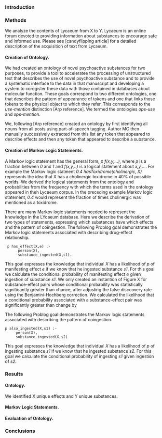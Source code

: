 ### Introduction 


### Methods

  We analyze the contents of Lycaeum from X to Y. Lycaeum is an online forum devoted to providing information about substances to encourage safe and informed use. Please see [candyflipping article] for a detailed description of the acquisition of text from Lycaeum. 
    
#### Creation of Ontology.

  We had created an ontology of novel psychoactive substances for two purposes, to provide a tool to acceleratee the processing of unstructured text that describes the use of novel psychoactive substance and to provide a systematic interface to the data in that manuscript and developing a system to coregister these data with those contained in databases about molecular function. These goals correspond to two different ontologies, one that describes the pattern of appearance of tokens and one that links those tokens to the physical object to which they refer. This corresponds to the _use-mention_ distinction [Arp reference]. We termed the ontologies _ops-use_ and _ops-mention_.
  
  We, following [Arp reference] created an ontology by first identifying all nouns from all posts using part-of-speech tagging. Author MC then manually successively extracted from this list any token that appeared to describe effects and then any token that appeared to describe a substance.    


#### Creation of Markov Logic Statements.

   A Markov logic statement has the general form, _p f(x,y,...)_, where _p_ is a fraction between _0_ and _1_ and _f(x,y,..)_ is a logical statement about _x,y,..._. For example the Markov logic statment _0.4 hasToxidrome(cholinergic, X)_ represents the idea that X has a cholinergic toxidrome in 40% of possible worlds. We derived the logical statements from the ontology and probabilities from the frequency with which the terms used in the ontology appeared in theh Lycaeum corpus. In the preceding example Markov logic statement, _0.4_ would represent the fraction of times cholinergic was mentioned as a toxidrome. 
   
   There are many Markov logic statements needed to represent the knowledge in the LYcaeum database. Here we describe the derivation of two types of statements, expressing which substances have which effects and the pattern of coingestion. The following Problog goal demonstrates the Markov logic statements associated with describing drug-effect relationship. 
   
     p has_effect(X,e) :-
          person(X),
          substance_ingested(X,s1).
          
This goal expresses the knowledge that individual _X_ has a likelihood of _p_ of manifesting effect _e_ if we know that he ingested substance _s1_. For this goal we calculate the conditional probability of manifesting effect _e_ given ingestion of substance _s1_. We only created an instantion of Figure X for substance-effect pairs whose conditional probability was statistically significantly greater than chance, after adjusting the false disccovery rate using the Benjamini-Hochberg correction. We calculated the likelihood that a conditional probability associated with a substance-effect pair was significantly greater than change by 
   

The following Problog goal demonstrates the Markov logic statements associated with describing the pattern of coingestion.

    p also_ingested(X,s1) :-
         person(X),
         substance_ingested(X,s2)

This goal expresses the knowledge that individual _X_ has a likelihood of _p_ of ingesting  substance _s1_ if we know that he ingested substance _s2_. For this goal we calculate the conditional probability of ingesting _s1_ given ingestion of _s2_.  

### Results 

#### Ontology.  
 We identified X unique effects and Y unique substances. 

#### Markov Logic Statements.

#### Evaluation of Ontology. 

### Conclusions



